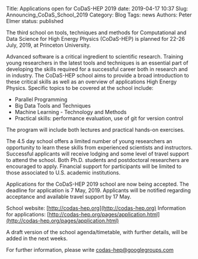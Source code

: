 Title: Applications open for CoDaS-HEP 2019
date: 2019-04-17 10:37
Slug: Announcing_CoDaS_School_2019
Category: Blog
Tags:  news
Authors: Peter Elmer
status: published

  The third school on tools, techniques and methods for Computational
and Data Science for High Energy Physics (CoDaS-HEP) is planned for
22-26 July, 2019, at Princeton University.

  Advanced software is a critical ingredient to scientific research.
Training young researchers in the latest tools and techniques is
an essential part of developing the skills required for a successful
career both in research and in industry. The CoDaS-HEP school aims
to provide a broad introduction to these critical skills as well
as an overview of applications High Energy Physics. Specific topics
to be covered at the school include:

  * Parallel Programming
  * Big Data Tools and Techniques
  * Machine Learning - Technology and Methods
  * Practical skills: performance evaluation, use of git for version control

The program will include both lectures and practical hands-on exercises.

  The 4.5 day school offers a limited number of young researchers an
opportunity to learn these skills from experienced scientists and instructors.
Successful applicants will receive lodging and some level of travel support
to attend the school. Both Ph.D. students and postdoctoral researchers
are encouraged to apply. Financial support for participants will
be limited to those associated to U.S. academic institutions.

  Applications for the CoDaS-HEP 2019 school are now being accepted. The
deadline for application is 7 May, 2019. Applicants will be notified
regarding acceptance and available travel support by 17 May.

  School website: [http://codas-hep.org](http://codas-hep.org)
  Information for applications: [http://codas-hep.org/pages/application.html](http://codas-hep.org/pages/application.html)

  A draft version of the school agenda/timetable, with further details, will
be added in the next weeks.

  For further information, please write [codas-hep@googlegroups.com](codas-hep@googlegroups.com)

